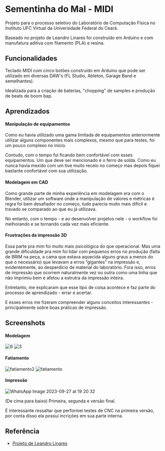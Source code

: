 
# Sementinha do Mal - MIDI

Projeto para o processo seletivo do Laboratório de Computação Física no Instituto UFC Virtual da Universidade Federal do Ceará.

Baseado no projeto de Leandro Linares foi construído em Arduino e com manufatura aditiva com filamento (PLA) e resina.


## Funcionalidades

Teclado MIDI com cinco botões construído em Arduino que pode ser utilizado em diversas DAW's (FL Studio, Ableton, Garage Band e semelhantes).

Idealizada para a criação de baterias, "chopping" de samples e produção de beats de boom bap.

## Aprendizados
#### Manipulação de equipamentos
Como eu havia utilizado uma gama limitada de equipamentos anteriormente utilizar alguns componentes mais complexos, mesmo que para testes, foi um pouco complexo no início.

Contudo, com o tempo fui ficando bem confortável com esses equipamentos. Um que deve ser mencionado é o ferro de solda. Como eu nunca havia mexido com um tive muito receio no começo mas depois fiquei bastante confortável com sua utilização.

#### Modelagem em CAD 
Como grande parte de minha experiência em modelagem era com o Blender, utilizar um software onde a manipulação de valores e métricas é regra foi bem desafiador no começo, tudo parecia muito mais difícil e travado se comparado ao que eu já utilizava.

No entanto, com o tempo - e ao desenvolver projetos nele - o workflow foi melhorando e se tornando cada vez mais eficiente.

#### Frustrações da impressão 3D 
Essa parte pra mim foi muito mais psicológica do que operacional. Mas uma grande dificuldade pra mim foi lidar com pequenos erros no produção (falta de BRIM na peça, a cama que estava aquecida alguns graus a menos do que o necessário) que levavam a erros “gigantes” na impressão e, evidentemente, ao desperdício de material do laboratório. Fora isso, erros de impressão que ocorrem naturalmente vez ou outra como uma linha que não imprimiu bem e afetou a estrutra da impressão inteira. 

Entretanto, me explicaram que esse tipo de coisa acontece e faz parte do processo de aprendizado - errar e acertar. 

E esses erros me fizeram compreender alguns conceitos interessantes - principalmente sobre boas práticas de impressão.


## Screenshots

#### Modelagem
![6](https://github.com/ribeiroLevi/MIDI-ARDUINO/assets/126264441/36d11036-7eca-494e-abf2-dfaa402518aa)
![3](https://github.com/ribeiroLevi/MIDI-ARDUINO/assets/126264441/bae5c77a-745a-41df-8919-5e0b9f4c82cc)

#### Fatiamento
![fatiamento2](https://github.com/ribeiroLevi/MIDI-ARDUINO/assets/126264441/50aed935-d7a3-4515-b68d-18f212dce133)
![fatiamento](https://github.com/ribeiroLevi/MIDI-ARDUINO/assets/126264441/fae744c6-1411-4252-ad14-d7f1656c4199)

#### Impressão
![WhatsApp Image 2023-09-27 at 19 20 32](https://github.com/ribeiroLevi/MIDI-ARDUINO/assets/126264441/fa8ad9da-8341-4c16-87de-62f8809094c4)

(De cima para baixo) Primeira, segunda e versão final.

É interessante ressaltar que performei testes de CNC na primeira versão, por conta disso ela possui incrições em sua parte interna.

## Referência

 - [Projeto de Leandro Linares](https://leandrolinares.com/blog/arduino-midi-controller/)
